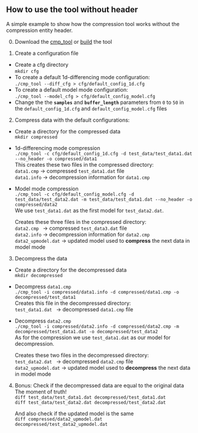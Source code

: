 ## How to use the tool without header

A simple example to show how the compression tool works without the compression entity header.

0. Download the [cmp_tool](https://gitlab.phaidra.org/loidoltd15/cmp_tool/-/releases) or [build](INSTALL.md) the tool

1. Create a configuration file
* Create a cfg directory  
    `mkdir cfg`
* To create a default 1d-differencing mode configuration:  
    `./cmp_tool --diff_cfg > cfg/default_config_1d.cfg`
* To create a default model mode configuration:  
    `./cmp_tool --model_cfg > cfg/default_config_model.cfg`
* Change the the **`samples`** and **`buffer_length`** parameters from `0` to `50`
in the `default_config_1d.cfg` and `default_config_model.cfg` files

2. Compress data with the default configurations:
* Create a directory for the compressed data  
    `mkdir compressed`
* 1d-differencing mode compression  
   `./cmp_tool -c cfg/default_config_1d.cfg -d test_data/test_data1.dat --no_header -o compressed/data1`  
    This creates these two files in the compressed directory:  
    `data1.cmp`        -> compressed `test_data1.dat` file  
    `data1.info`       -> decompression information for `data1.cmp`
* Model mode compression  
   `./cmp_tool -c cfg/default_config_model.cfg -d test_data/test_data2.dat -m test_data/test_data1.dat --no_header -o compressed/data2`  
    We use `test_data1.dat` as the first model for `test_data2.dat`.

    Creates these three files in the compressed directory:  
    `data2.cmp `        -> compressed `test_data3.dat` file  
    `data2.info`        -> decompression information for `data2.cmp`  
    `data2_upmodel.dat` -> updated model used to **compress** the next data in model mode

3.  Decompress the data  
* Create a directory for the decompressed data  
    `mkdir decompressed` 
* Decompress `data1.cmp`  
    `./cmp_tool -i compressed/data1.info -d compressed/data1.cmp -o decompressed/test_data1`  
    Creates this file in the decompressed directory:  
    `test_data1.dat `  -> decompressed `data1.cmp` file
* Decompress `data2.cmp`  
    `./cmp_tool -i compressed/data2.info -d compressed/data2.cmp -m decompressed/test_data1.dat -o decompressed/test_data2`  
    As for the compression we use `test_data1.dat` as our model for decompression.  

    Creates these two files in the decompressed directory:  
    `test_data2.dat `   -> decompressed `data2.cmp` file  
    `data2_upmodel.dat` -> updated model used to **decompress** the next data in model mode

4. Bonus: Check if the decompressed data are equal to the original data  
    The moment of truth!  
    `diff test_data/test_data1.dat decompressed/test_data1.dat`  
    `diff test_data/test_data2.dat decompressed/test_data2.dat`  

    And also check if the updated model is the same  
    `diff compressed/data2_upmodel.dat decompressed/test_data2_upmodel.dat`